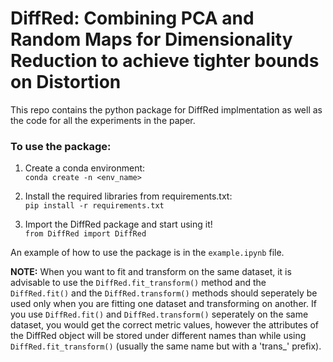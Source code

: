 # DiffRed: Combining PCA and Random Maps for Dimensionality Reduction to achieve tighter bounds on Distortion

This repo contains the python package for DiffRed implmentation as well as the code for all the experiments in the paper. 

### <b>To use the package:</b>
1. Create a conda environment: <br>
`conda create -n <env_name>`

2. Install the required libraries from requirements.txt:<br>
`pip install -r requirements.txt`

3. Import the DiffRed package and start using it!<br>
`from DiffRed import DiffRed`

An example of how to use the package is in the `example.ipynb` file. 

<b>NOTE:</b> When you want to fit and transform on the same dataset, it is advisable to use the `DiffRed.fit_transform()` method and the `DiffRed.fit()` and the `DiffRed.transform()` methods should seperately be used only when you are fitting one dataset and transforming on another. If you use `DiffRed.fit()` and `DiffRed.transform()` seperately on the same dataset, you would get the correct metric values, however the attributes of the DiffRed object will be stored under different names than while using `DiffRed.fit_transform()` (usually the same name but with a 'trans_' prefix).